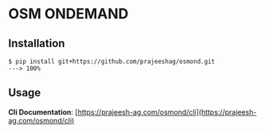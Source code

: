 # OSM ONDEMAND 

## Installation

<!--termynal-->

```console
$ pip install git+https://github.com/prajeeshag/osmond.git
---> 100%
```

## Usage
**Cli Documentation**: [https://prajeesh-ag.com/osmond/cli](https://prajeesh-ag.com/osmond/cli)
